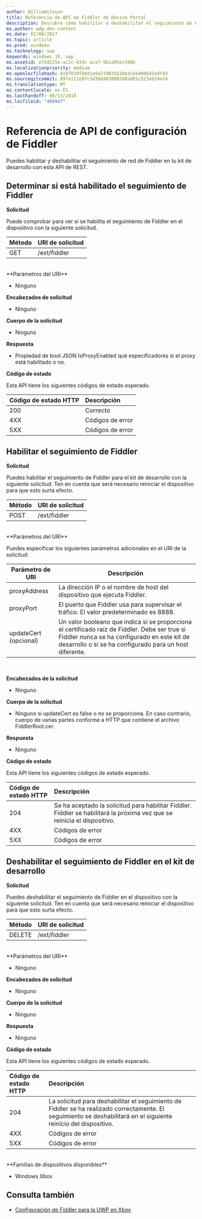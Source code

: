 ```yaml
---
author: WilliamsJason
title: Referencia de API de Fiddler de Device Portal
description: Descubre cómo habilitar o deshabilitar el seguimiento de Fiddler mediante programación.
ms.author: wdg-dev-content
ms.date: 02/08/2017
ms.topic: article
ms.prod: windows
ms.technology: uwp
keywords: windows 10, uwp
ms.assetid: e7d4225e-ac2c-41dc-aca7-9b1a95ec590b
ms.localizationpriority: medium
ms.openlocfilehash: 819f039f04d1e0a7fd035b10e3cbe408645e8f4d
ms.sourcegitcommit: 897a111e8fc5d38d483800288ad01c523e924ef4
ms.translationtype: MT
ms.contentlocale: es-ES
ms.lasthandoff: 08/13/2018
ms.locfileid: "409947"
---
```

# <a name="fiddler-settings-api-reference"></a>Referencia de API de configuración de Fiddler   
Puedes habilitar y deshabilitar el seguimiento de red de Fiddler en tu kit de desarrollo con esta API de REST.

## <a name="determine-if-fiddler-tracing-is-enabled"></a>Determinar si está habilitado el seguimiento de Fiddler

**Solicitud**

Puede comprobar para ver si se habilita el seguimiento de Fiddler en el dispositivo con la siguiente solicitud.

Método      | URI de solicitud
:------     | :-----
GET | /ext/fiddler
<br />
**Parámetros del URI**

- Ninguno

**Encabezados de solicitud**

- Ninguno

**Cuerpo de la solicitud**   

- Ninguno

**Respuesta**   

- Propiedad de bool JSON IsProxyEnabled qué especificadores si el proxy está habilitado o no.

**Código de estado**

Esta API tiene los siguientes códigos de estado esperado.

Código de estado HTTP      | Descripción
:------     | :-----
200 | Correcto
4XX | Códigos de error
5XX | Códigos de error

## <a name="enable-fiddler-tracing"></a>Habilitar el seguimiento de Fiddler

**Solicitud**

Puedes habilitar el seguimiento de Fiddler para el kit de desarrollo con la siguiente solicitud.  Ten en cuenta que será necesario reiniciar el dispositivo para que esto surta efecto.

Método      | URI de solicitud
:------     | :-----
POST | /ext/fiddler
<br />
**Parámetros del URI**

Puedes especificar los siguientes parámetros adicionales en el URI de la solicitud:

| Parámetro de URI      | Descripción     | 
| ------------------ |-----------------|
| proxyAddress       | La dirección IP o el nombre de host del dispositivo que ejecuta Fiddler. |
| proxyPort          | El puerto que Fiddler usa para supervisar el tráfico. El valor predeterminado es 8888. |
| updateCert (opcional)| Un valor booleano que indica si se proporciona el certificado raíz de Fiddler. Debe ser true si Fiddler nunca se ha configurado en este kit de desarrollo o si se ha configurado para un host diferente.  |
<br>

**Encabezados de la solicitud**

- Ninguno

**Cuerpo de la solicitud**

- Ninguno si updateCert es false o no se proporciona. En caso contrario, cuerpo de varias partes conforme a HTTP que contiene el archivo FiddlerRoot.cer.

**Respuesta**   

- Ninguno  

**Código de estado**

Esta API tiene los siguientes códigos de estado esperado.

Código de estado HTTP      | Descripción
:------     | :-----
204 | Se ha aceptado la solicitud para habilitar Fiddler. Fiddler se habilitará la próxima vez que se reinicia el dispositivo.
4XX | Códigos de error
5XX | Códigos de error

## <a name="disable-fiddler-tracing-on-the-devkit"></a>Deshabilitar el seguimiento de Fiddler en el kit de desarrollo

**Solicitud**

Puedes deshabilitar el seguimiento de Fiddler en el dispositivo con la siguiente solicitud. Ten en cuenta que será necesario reiniciar el dispositivo para que esto surta efecto.

Método      | URI de solicitud
:------     | :-----
DELETE | /ext/fiddler
<br />
**Parámetros del URI**

- Ninguno

**Encabezados de solicitud**

- Ninguno

**Cuerpo de la solicitud**   

- Ninguno

**Respuesta**   

- Ninguno 

**Código de estado**

Esta API tiene los siguientes códigos de estado esperado.

Código de estado HTTP      | Descripción
:------     | :-----
204 | La solicitud para deshabilitar el seguimiento de Fiddler se ha realizado correctamente. El seguimiento se deshabilitará en el siguiente reinicio del dispositivo.
4XX | Códigos de error
5XX | Códigos de error

<br />
**Familias de dispositivos disponibles**

* Windows Xbox

## <a name="see-also"></a>Consulta también
- [Configuración de Fiddler para la UWP en Xbox](uwp-fiddler.md)


